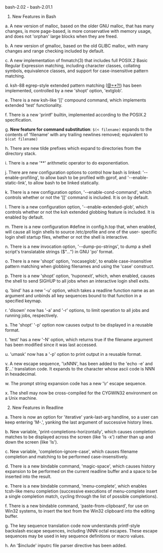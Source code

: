 
bash-2.02 - bash-2.01.1

1. New Features in Bash

a.  A new version of malloc, based on the older GNU malloc, that has many
    changes, is more page-based, is more conservative with memory usage,
    and does not 'orphan' large blocks when they are freed.

b.  A new version of gmalloc, based on the old GLIBC malloc, with many
    changes and range checking included by default.

c.  A new implementation of fnmatch(3) that includes full POSIX.2 Basic
    Regular Expression matching, including character classes, collating
    symbols, equivalence classes, and support for case-insensitive pattern
    matching.

d.  ksh-88 egrep-style extended pattern matching ([@+*?!](patlist)) has been
    implemented, controlled by a new 'shopt' option, 'extglob'.  
    
e.  There is a new ksh-like '[[' compound command, which implements   
    extended 'test' functionality.
    
f.  There is a new 'printf' builtin, implemented according to the POSIX.2
    specification.

g.  **New feature for command substitution**: 
    `$(< filename)` 
    expands to the contents of 'filename' with any trailing newlines removed; equivalent to `$(cat filename)`

h.  There are new tilde prefixes which expand to directories from the
    directory stack.

i.  There is a new '**' arithmetic operator to do exponentiation.

j.  There are new configuration options to control how bash is linked:
    '--enable-profiling', to allow bash to be profiled with gprof, and
    '--enable-static-link', to allow bash to be linked statically.

k.  There is a new configuration option, '--enable-cond-command', which
    controls whether or not the '[[' command is included.  It is on by
    default. 

l.  There is a new configuration option, '--enable-extended-glob', which
    controls whether or not the ksh extended globbing feature is included.
    It is enabled by default.

m.  There is a new configuration #define in config.h.top that, when enabled,
    will cause all login shells to source /etc/profile and one of the user-
    specific login shell startup files, whether or not the shell is
    interactive.  
    
n.  There is a new invocation option, '--dump-po-strings', to dump
    a shell script's translatable strings ($"...") in GNU 'po' format. 
    
o.  There is a new 'shopt' option, 'nocaseglob', to enable case-insensitive
    pattern matching when globbing filenames and using the 'case' construct.

p.  There is a new 'shopt' option, 'huponexit', which, when enabled, causes
    the shell to send SIGHUP to all jobs when an interactive login shell
    exits.

q.  'bind' has a new '-u' option, which takes a readline function name as an
    argument and unbinds all key sequences bound to that function in a
    specified keymap.
    
r.  'disown' now has '-a' and '-r' options, to limit operation to all jobs
    and running jobs, respectively.

s.  The 'shopt' '-p' option now causes output to be displayed in a reusable
    format.
    
t.  'test' has a new '-N' option, which returns true if the filename argument
    has been modified since it was last accessed.

u.  'umask' now has a '-p' option to print output in a reusable format.
    
v.  A new escape sequence, '\xNNN', has been added to the 'echo -e' and $'...'
    translation code.  It expands to the character whose ascii code is NNN
    in hexadecimal.
    
w.  The prompt string expansion code has a new '\r' escape sequence.

x.  The shell may now be cross-compiled for the CYGWIN32 environment on
    a Unix machine.

2. New Features in Readline

a.  There is now an option for 'iterative' yank-last-arg handline, so a user
    can keep entering 'M-.', yanking the last argument of successive history
    lines.

b.  New variable, 'print-completions-horizontally', which causes completion
    matches to be displayed across the screen (like 'ls -x') rather than up
    and down the screen (like 'ls').

c.  New variable, 'completion-ignore-case', which causes filename completion
    and matching to be performed case-insensitively.

d.  There is a new bindable command, 'magic-space', which causes history
    expansion to be performed on the current readline buffer and a space to
    be inserted into the result.

e.  There is a new bindable command, 'menu-complete', which enables tcsh-like
    menu completion (successive executions of menu-complete insert a single
    completion match, cycling through the list of possible completions).

f.  There is a new bindable command, 'paste-from-clipboard', for use on Win32
    systems, to insert the text from the Win32 clipboard into the editing
    buffer.

g.  The key sequence translation code now understands printf-style backslash
    escape sequences, including \NNN octal escapes.  These escape sequences
    may be used in key sequence definitions or macro values.

h.  An '$include' inputrc file parser directive has been added.
